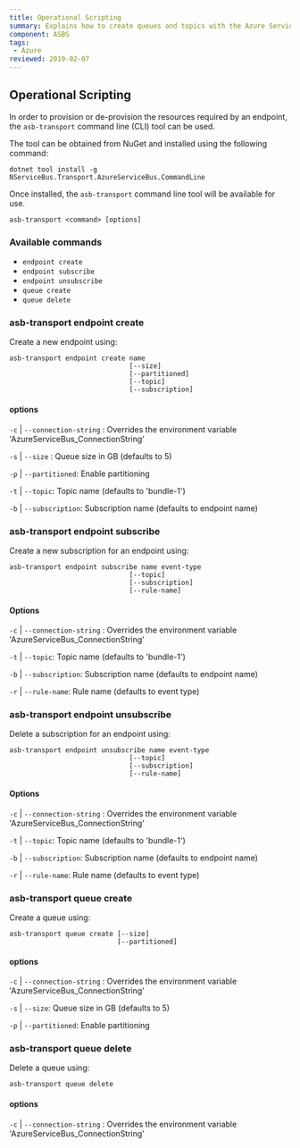 ```yaml
---
title: Operational Scripting
summary: Explains how to create queues and topics with the Azure Service Bus transport using scripting
component: ASBS
tags:
 - Azure
reviewed: 2019-02-07
---
```


## Operational Scripting

In order to provision or de-provision the resources required by an endpoint, the `asb-transport` command line (CLI) tool can be used.

The tool can be obtained from NuGet and installed using the following command:

```
dotnet tool install -g NServiceBus.Transport.AzureServiceBus.CommandLine
```

Once installed, the `asb-transport` command line tool will be available for use.

`asb-transport <command> [options]`

### Available commands

- `endpoint create`
- `endpoint subscribe`
- `endpoint unsubscribe`
- `queue create`
- `queue delete`

### asb-transport endpoint create

Create a new endpoint using:

```
asb-transport endpoint create name
                              [--size]
                              [--partitioned]
                              [--topic]
                              [--subscription]      
```

#### options
 
`-c` | `--connection-string` : Overrides the environment variable 'AzureServiceBus_ConnectionString'

`-s` | `--size` : Queue size in GB (defaults to 5)

`-p` | `--partitioned`: Enable partitioning

`-t` | `--topic`: Topic name (defaults to 'bundle-1')

`-b` | `--subscription`: Subscription name (defaults to endpoint name)

### asb-transport endpoint subscribe

Create a new subscription for an endpoint using:

```
asb-transport endpoint subscribe name event-type
                              [--topic]
                              [--subscription]                                                       
                              [--rule-name]
```

#### Options

`-c` | `--connection-string` : Overrides the environment variable 'AzureServiceBus_ConnectionString'

`-t` | `--topic`: Topic name (defaults to 'bundle-1')

`-b` | `--subscription`: Subscription name (defaults to endpoint name)

`-r` | `--rule-name`: Rule name (defaults to event type)

### asb-transport endpoint unsubscribe

Delete a subscription for an endpoint using:

```
asb-transport endpoint unsubscribe name event-type
                              [--topic]
                              [--subscription]                                                       
                              [--rule-name]
```

#### Options

`-c` | `--connection-string` : Overrides the environment variable 'AzureServiceBus_ConnectionString'

`-t` | `--topic`: Topic name (defaults to 'bundle-1')

`-b` | `--subscription`: Subscription name (defaults to endpoint name)

`-r` | `--rule-name`: Rule name (defaults to event type)

### asb-transport queue create
 
Create a queue using:

```
asb-transport queue create [--size]
                           [--partitioned]
```

#### options

`-c` | `--connection-string` : Overrides the environment variable 'AzureServiceBus_ConnectionString'

`-s` | `--size`: Queue size in GB (defaults to 5)

`-p` | `--partitioned`: Enable partitioning


### asb-transport queue delete
 
Delete a queue using:

```
asb-transport queue delete
```

#### options

`-c` | `--connection-string` : Overrides the environment variable 'AzureServiceBus_ConnectionString'
 
